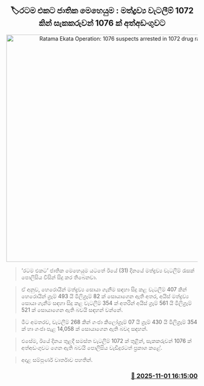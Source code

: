 <p align='center'><b><h2 align='center' title='Ratama Ekata Operation: 1076 suspects arrested in 1072 drug raids'>🏷රටම එකට ජාතික මෙහෙයුම : මත්ද්‍රව්‍ය වැටලීම් 1072 කින් සැකකරුවන් 1076 ක් අත්අඩංගුවට</h2></b></p>
<p align='center'><img src='https://helakuru.sgp1.cdn.digitaloceanspaces.com/esana/images/lib/ratama-ekata-km.jpg' width='600' alt='Ratama Ekata Operation: 1076 suspects arrested in 1072 drug raids'></p>

> ‘රටම එකට’ ජාතික මෙහෙයුම යටතේ ඊයේ (31) දිනයේ මත්ද්‍රව්‍ය වැටලීම් රැසක් පොලිසිය විසින් සිදු කර තිබෙනවා.

> ඒ අනුව, හෙරොයින් මත්ද්‍රව්‍ය සොයා ගැනීම සඳහා සිදු කළ වැටලීම් 407 කින් හෙරොයින් ග්‍රෑම් 493 යි මිලිග්‍රෑම් 82 ක් සොයාගෙන ඇති අතර, අයිස් මත්ද්‍රව්‍ය සොයා ගැනීම සඳහා සිදු කළ වැටලීම් 354 ක් අතරින් අයිස් ග්‍රෑම් 561 යි මිලිග්‍රෑම් 521 ක් සොයාගෙන ඇති බවයි සඳහන් වන්නේ.

> මීට අමතරව, වැටලීම් 268 කින් ගංජා කි‍ලෝග්‍රෑම් 07 යි ග්‍රෑම් 430 යි මිලිග්‍රෑම් 354 ක් හා ගංජා පැළ 14,058 ක් සොයාගෙන ඇති බවද සඳහන්.

> එසේම, ඊයේ දිනය තුළදී සමස්ත වැටලීම් 1072 ක් තුළින්, සැකකරුවන් 1076 ක් අත්අඩංගුවට ගෙන ඇති බවයි පොලීසිය වැඩිදුරටත් ප්‍රකාශ කළේ.

> අදාළ සම්පූර්ණ වාර්තාව පහතින්. 



<h3 align='right'><a href='https://www.helakuru.lk/esana/p/115009/'>📅 2025-11-01 16:15:00</a></h3>
